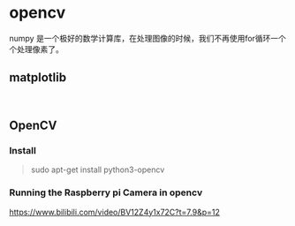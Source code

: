 # opencv

numpy 是一个极好的数学计算库，在处理图像的时候，我们不再使用for循环一个个处理像素了。



## matplotlib

```python
 
```

## OpenCV

### Install

> sudo apt-get install python3-opencv

  

### Running the Raspberry pi Camera in opencv

 https://www.bilibili.com/video/BV12Z4y1x72C?t=7.9&p=12